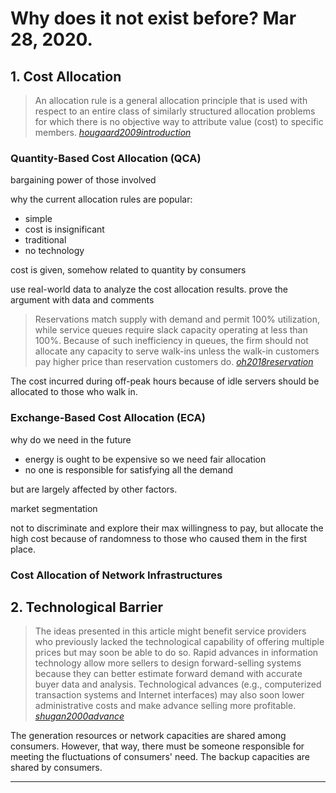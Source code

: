 
# Why does it not exist before? Mar 28, 2020.

## 1. Cost Allocation

> An allocation rule is a general allocation principle that is used with respect to an entire class of similarly structured allocation problems for which there is no objective way to attribute value (cost) to specific members. [_hougaard2009introduction_]

### Quantity-Based Cost Allocation (QCA)

bargaining power of those involved

why the current allocation rules are popular:

- simple
- cost is insignificant
- traditional
- no technology

cost is given, somehow related to quantity by consumers

use real-world data to analyze the cost allocation results. prove the argument with data and comments

> Reservations match supply with demand and permit 100% utilization, while service queues require slack capacity operating at less than 100%. Because of such inefficiency in queues, the firm should not allocate any capacity to serve walk-ins unless the walk-in customers pay higher price than reservation customers do. [_oh2018reservation_]

The cost incurred during off-peak hours because of idle servers should be allocated to those who walk in.

### Exchange-Based Cost Allocation (ECA)

why do we need in the future

- energy is ought to be expensive so we need fair allocation
- no one is responsible for satisfying all the demand

but are largely affected by other factors.

market segmentation

not to discriminate and explore their max willingness to pay, but allocate the high cost because of randomness to those who caused them in the first place.

### Cost Allocation of Network Infrastructures



## 2. Technological Barrier

> The ideas presented in this article might benefit service providers who previously lacked the technological capability of offering multiple prices but may soon be able to do so. Rapid advances in information technology allow more sellers to design forward-selling systems because they can better estimate forward demand with accurate buyer data and analysis. Technological advances (e.g., computerized transaction systems and Internet interfaces) may also soon lower administrative costs and make advance selling more profitable. [_shugan2000advance_]

The generation resources or network capacities are shared among consumers. However, that way, there must be someone responsible for meeting the fluctuations of consumers' need. The backup capacities are shared by consumers.


---


[_shugan2000advance_]: https://github.com/edxu96/symposium/tree/master/src/Man
[_hougaard2009introduction_]: https://github.com/edxu96/symposium/tree/master/src/allocation
[_oh2018reservation_]: https://github.com/edxu96/symposium/tree/master/src/Res

